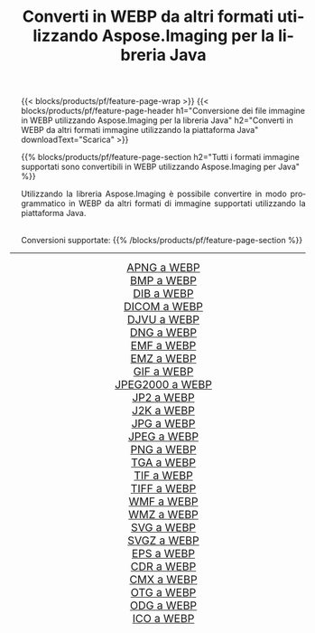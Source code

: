 ﻿---
title: Converti in WEBP da altri formati utilizzando Aspose.Imaging per la libreria Java 
weight: 3920
url: /it/java/conversion/to/webp 
lang: it
langdirlevel: 2
locales: zh-hans,ja,it,ru,de,es,fr,nl,id,lt,pl,pt,vi,tr,ko,zh-hant,ar,hi,th,sv,cs,uk,he
description: Usando Aspose.Imaging puoi convertire in WEBP da altri formati usando Java
---

{{< blocks/products/pf/feature-page-wrap >}}
{{< blocks/products/pf/feature-page-header h1="Conversione dei file immagine in WEBP utilizzando Aspose.Imaging per la libreria Java" h2="Converti in WEBP da altri formati immagine utilizzando la piattaforma Java" downloadText="Scarica" >}}


{{% blocks/products/pf/feature-page-section  h2="Tutti i formati immagine supportati sono convertibili in WEBP utilizzando Aspose.Imaging per Java" %}}
<p align=justify>Utilizzando la libreria Aspose.Imaging è possibile convertire in modo programmatico in WEBP da altri formati di immagine supportati utilizzando la piattaforma Java.</p>
<br/>
Conversioni supportate:
{{% /blocks/products/pf/feature-page-section %}}
<div class="container-fluid productfamilypage bg-gray">
    <div class="convertypes bg-gray agp-content section">
        <div class="container">
		<hr style="margin-left:-20px;"/>
		<div class="row other-converters" style="gap: 10px;font-size: 19px;text-align:center;">
		    <div class='col-md-2 other-converter remove-lp remove-rp'><a href="/imaging/it/java/conversion/apng-to-webp" style="padding:15px;">APNG a WEBP</a></div>
<div class='col-md-2 other-converter remove-lp remove-rp'><a href="/imaging/it/java/conversion/bmp-to-webp" style="padding:15px;">BMP a WEBP</a></div>
<div class='col-md-2 other-converter remove-lp remove-rp'><a href="/imaging/it/java/conversion/dib-to-webp" style="padding:15px;">DIB a WEBP</a></div>
<div class='col-md-2 other-converter remove-lp remove-rp'><a href="/imaging/it/java/conversion/dicom-to-webp" style="padding:15px;">DICOM a WEBP</a></div>
<div class='col-md-2 other-converter remove-lp remove-rp'><a href="/imaging/it/java/conversion/djvu-to-webp" style="padding:15px;">DJVU a WEBP</a></div>
<div class='col-md-2 other-converter remove-lp remove-rp'><a href="/imaging/it/java/conversion/dng-to-webp" style="padding:15px;">DNG a WEBP</a></div>
<div class='col-md-2 other-converter remove-lp remove-rp'><a href="/imaging/it/java/conversion/emf-to-webp" style="padding:15px;">EMF a WEBP</a></div>
<div class='col-md-2 other-converter remove-lp remove-rp'><a href="/imaging/it/java/conversion/emz-to-webp" style="padding:15px;">EMZ a WEBP</a></div>
<div class='col-md-2 other-converter remove-lp remove-rp'><a href="/imaging/it/java/conversion/gif-to-webp" style="padding:15px;">GIF a WEBP</a></div>
<div class='col-md-2 other-converter remove-lp remove-rp'><a href="/imaging/it/java/conversion/jpeg2000-to-webp" style="padding:15px;">JPEG2000 a WEBP</a></div>
<div class='col-md-2 other-converter remove-lp remove-rp'><a href="/imaging/it/java/conversion/jp2-to-webp" style="padding:15px;">JP2 a WEBP</a></div>
<div class='col-md-2 other-converter remove-lp remove-rp'><a href="/imaging/it/java/conversion/j2k-to-webp" style="padding:15px;">J2K a WEBP</a></div>
<div class='col-md-2 other-converter remove-lp remove-rp'><a href="/imaging/it/java/conversion/jpg-to-webp" style="padding:15px;">JPG a WEBP</a></div>
<div class='col-md-2 other-converter remove-lp remove-rp'><a href="/imaging/it/java/conversion/jpeg-to-webp" style="padding:15px;">JPEG a WEBP</a></div>
<div class='col-md-2 other-converter remove-lp remove-rp'><a href="/imaging/it/java/conversion/png-to-webp" style="padding:15px;">PNG a WEBP</a></div>
<div class='col-md-2 other-converter remove-lp remove-rp'><a href="/imaging/it/java/conversion/tga-to-webp" style="padding:15px;">TGA a WEBP</a></div>
<div class='col-md-2 other-converter remove-lp remove-rp'><a href="/imaging/it/java/conversion/tif-to-webp" style="padding:15px;">TIF a WEBP</a></div>
<div class='col-md-2 other-converter remove-lp remove-rp'><a href="/imaging/it/java/conversion/tiff-to-webp" style="padding:15px;">TIFF a WEBP</a></div>
<div class='col-md-2 other-converter remove-lp remove-rp'><a href="/imaging/it/java/conversion/wmf-to-webp" style="padding:15px;">WMF a WEBP</a></div>
<div class='col-md-2 other-converter remove-lp remove-rp'><a href="/imaging/it/java/conversion/wmz-to-webp" style="padding:15px;">WMZ a WEBP</a></div>
<div class='col-md-2 other-converter remove-lp remove-rp'><a href="/imaging/it/java/conversion/svg-to-webp" style="padding:15px;">SVG a WEBP</a></div>
<div class='col-md-2 other-converter remove-lp remove-rp'><a href="/imaging/it/java/conversion/svgz-to-webp" style="padding:15px;">SVGZ a WEBP</a></div>
<div class='col-md-2 other-converter remove-lp remove-rp'><a href="/imaging/it/java/conversion/eps-to-webp" style="padding:15px;">EPS a WEBP</a></div>
<div class='col-md-2 other-converter remove-lp remove-rp'><a href="/imaging/it/java/conversion/cdr-to-webp" style="padding:15px;">CDR a WEBP</a></div>
<div class='col-md-2 other-converter remove-lp remove-rp'><a href="/imaging/it/java/conversion/cmx-to-webp" style="padding:15px;">CMX a WEBP</a></div>
<div class='col-md-2 other-converter remove-lp remove-rp'><a href="/imaging/it/java/conversion/otg-to-webp" style="padding:15px;">OTG a WEBP</a></div>
<div class='col-md-2 other-converter remove-lp remove-rp'><a href="/imaging/it/java/conversion/odg-to-webp" style="padding:15px;">ODG a WEBP</a></div>
<div class='col-md-2 other-converter remove-lp remove-rp'><a href="/imaging/it/java/conversion/ico-to-webp" style="padding:15px;">ICO a WEBP</a></div>
                </div>
        </div>
    </div>
</div>
<br/>


